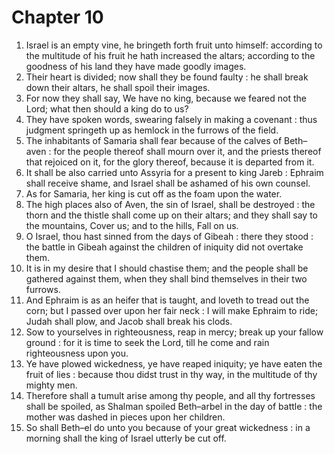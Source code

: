 # Chapter 10

1. Israel is an empty vine, he bringeth forth fruit unto himself: according to the multitude of his fruit he hath increased the altars; according to the goodness of his land they have made goodly images.
2. Their heart is divided; now shall they be found faulty : he shall break down their altars, he shall spoil their images.
3. For now they shall say, We have no king, because we feared not the Lord; what then should a king do to us?
4. They have spoken words, swearing falsely in making a covenant : thus judgment springeth up as hemlock in the furrows of the field.
5. The inhabitants of Samaria shall fear because of the calves of Beth–aven : for the people thereof shall mourn over it, and the priests thereof that rejoiced on it, for the glory thereof, because it is departed from it.
6. It shall be also carried unto Assyria for a present to king Jareb : Ephraim shall receive shame, and Israel shall be ashamed of his own counsel.
7. As for Samaria, her king is cut off as the foam upon the water.
8. The high places also of Aven, the sin of Israel, shall be destroyed : the thorn and the thistle shall come up on their altars; and they shall say to the mountains, Cover us; and to the hills, Fall on us.
9. O Israel, thou hast sinned from the days of Gibeah : there they stood : the battle in Gibeah against the children of iniquity did not overtake them.
10. It is in my desire that I should chastise them; and the people shall be gathered against them, when they shall bind themselves in their two furrows.
11. And Ephraim is as an heifer that is taught, and loveth to tread out the corn; but I passed over upon her fair neck : I will make Ephraim to ride; Judah shall plow, and Jacob shall break his clods.
12. Sow to yourselves in righteousness, reap in mercy; break up your fallow ground : for it is time to seek the Lord, till he come and rain righteousness upon you.
13. Ye have plowed wickedness, ye have reaped iniquity; ye have eaten the fruit of lies : because thou didst trust in thy way, in the multitude of thy mighty men.
14. Therefore shall a tumult arise among thy people, and all thy fortresses shall be spoiled, as Shalman spoiled Beth–arbel in the day of battle : the mother was dashed in pieces upon her children.
15. So shall Beth–el do unto you because of your great wickedness : in a morning shall the king of Israel utterly be cut off.

